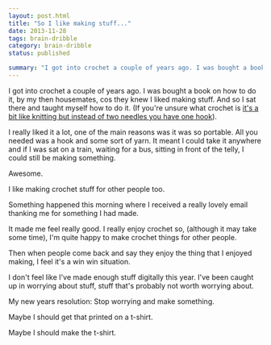```yaml
---
layout: post.html
title: "So I like making stuff..."
date: 2013-11-28
tags: brain-dribble
category: brain-dribble
status: published

summary: "I got into crochet a couple of years ago. I was bought a book on how to do it, by my then housemates, cos they knew I liked making stuff."
---
```


<p>I got into crochet a couple of years ago. I was bought a book on how to do it, by my then housemates, cos they knew I liked making stuff. And so I sat there and taught myself how to do it. (If you're unsure what crochet is <a href="http://en.wikipedia.org/wiki/Crochet" rel="external">it's a bit like knitting but instead of two needles you have one hook</a>).</p>
<p>I really liked it a lot, one of the main reasons was it was so portable. All you needed was a hook and some sort of yarn. It meant I could take it anywhere and if I was sat on a train, waiting for a bus, sitting in front of the telly, I could still be making something.</p>
<p>Awesome.</p>
<p>I like making crochet stuff for other people too.</p>
<p>Something happened this morning where I received a really lovely email thanking me for something I had made.</p>
<p>It made me feel really good. I really enjoy crochet so, (although it may take some time), I'm quite happy to make crochet things for other people.</p>
<p>Then when people come back and say they enjoy the thing that I enjoyed making, I feel it's a win win situation.</p>
<p>I don't feel like I've made enough stuff digitally this year. I've been caught up in worrying about stuff, stuff that's probably not worth worrying about.</p>
<p>My new years resolution: Stop worrying and make something.</p>
<p>Maybe I should get that printed on a t-shirt.</p>
<p>Maybe I should make the t-shirt.</p>

